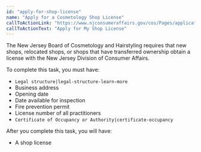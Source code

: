 ```yaml
---
id: "apply-for-shop-license"
name: "Apply for a Cosmetology Shop License"
callToActionLink: "https://www.njconsumeraffairs.gov/cos/Pages/applications.aspx"
callToActionText: "Apply for My Shop License"
---
```


The New Jersey Board of Cosmetology and Hairstyling requires that new shops, relocated shops, or shops that have transferred ownership obtain a license with the New Jersey Division of Consumer Affairs.

To complete this task, you must have:
- `Legal structure|legal-structure-learn-more` 
- Business address 
- Opening date 
- Date available for inspection 
- Fire prevention permit 
- License number of all practitioners 
- `Certificate of Occupancy or Authority|certificate-occupancy`

After you complete this task, you will have:
- A shop license
